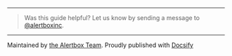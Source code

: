 
---

> Was this guide helpful? Let us know by sending a message to [@alertboxinc](https://twitter.com/alertboxinc).

---

Maintained by [the Alertbox Team](https://github.com/alertbox/gh-quickstart/). Proudly published with [Docsify](https://docsify.js.io)